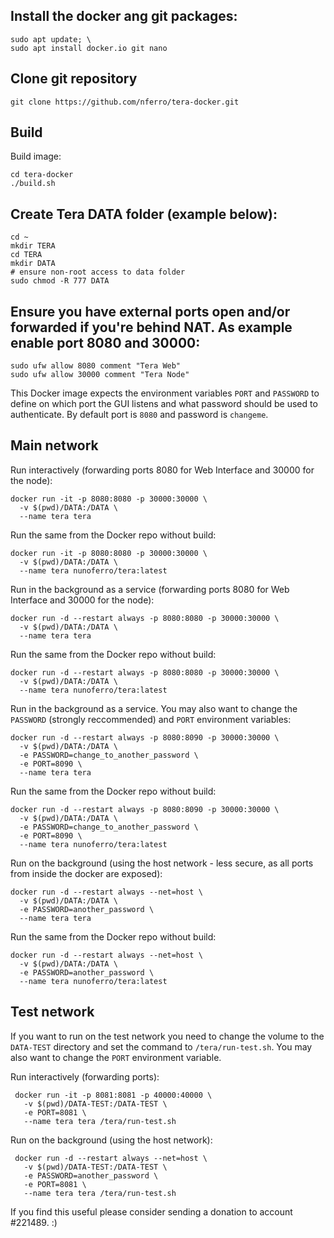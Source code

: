 ## Install the docker ang git packages:

 ```
 sudo apt update; \
 sudo apt install docker.io git nano
 ```
## Clone git repository
 ```
 git clone https://github.com/nferro/tera-docker.git
 ```

## Build
  Build image:
 ```
 cd tera-docker
 ./build.sh
 ```

## Create Tera DATA folder (example below):

 ```
 cd ~
 mkdir TERA
 cd TERA
 mkdir DATA
 # ensure non-root access to data folder
 sudo chmod -R 777 DATA
 ```

## Ensure you have external ports open and/or forwarded if you're behind NAT. As example enable port 8080 and 30000:

 ```
 sudo ufw allow 8080 comment "Tera Web"
 sudo ufw allow 30000 comment "Tera Node"
 ```

  This Docker image expects the environment variables `PORT` and `PASSWORD` to define on which port the GUI listens and what password should be used to authenticate. By default port is `8080` and password is `changeme`.
  
## Main network
  Run interactively (forwarding ports 8080 for Web Interface and 30000 for the node):
 ```
 docker run -it -p 8080:8080 -p 30000:30000 \
   -v $(pwd)/DATA:/DATA \
   --name tera tera
 ```
  Run the same from the Docker repo without build:
 ```
 docker run -it -p 8080:8080 -p 30000:30000 \
   -v $(pwd)/DATA:/DATA \
   --name tera nunoferro/tera:latest
 ```  

  Run in the background as a service (forwarding ports 8080 for Web Interface and 30000 for the node):
 ```
 docker run -d --restart always -p 8080:8080 -p 30000:30000 \
   -v $(pwd)/DATA:/DATA \
   --name tera tera
 ```
  Run the same from the Docker repo without build:
 ```
 docker run -d --restart always -p 8080:8080 -p 30000:30000 \
   -v $(pwd)/DATA:/DATA \
   --name tera nunoferro/tera:latest
 ``` 

  Run in the background as a service. You may also want to change the `PASSWORD` (strongly reccommended) and `PORT` environment variables:
 ```
 docker run -d --restart always -p 8080:8090 -p 30000:30000 \
   -v $(pwd)/DATA:/DATA \
   -e PASSWORD=change_to_another_password \
   -e PORT=8090 \
   --name tera tera
 ```
  Run the same from the Docker repo without build:
 ```
 docker run -d --restart always -p 8080:8090 -p 30000:30000 \
   -v $(pwd)/DATA:/DATA \
   -e PASSWORD=change_to_another_password \
   -e PORT=8090 \
   --name tera nunoferro/tera:latest
 ```

  Run on the background (using the host network - less secure, as all ports from inside the docker are exposed):
 ```
 docker run -d --restart always --net=host \
   -v $(pwd)/DATA:/DATA \
   -e PASSWORD=another_password \
   --name tera tera
 ```
  Run the same from the Docker repo without build:
 ```
 docker run -d --restart always --net=host \
   -v $(pwd)/DATA:/DATA \
   -e PASSWORD=another_password \
   --name tera nunoferro/tera:latest
 ```
 
## Test network
 If you want to run on the test network you need to change the volume to the `DATA-TEST` directory and set the command to `/tera/run-test.sh`. You may also want to change the `PORT` environment variable.
 
 Run interactively (forwarding ports):
```
 docker run -it -p 8081:8081 -p 40000:40000 \
   -v $(pwd)/DATA-TEST:/DATA-TEST \
   -e PORT=8081 \
   --name tera tera /tera/run-test.sh
```

 Run on the background (using the host network):
```
 docker run -d --restart always --net=host \
   -v $(pwd)/DATA-TEST:/DATA-TEST \
   -e PASSWORD=another_password \
   -e PORT=8081 \
   --name tera tera /tera/run-test.sh
 ```


If you find this useful please consider sending a donation to account #221489. :)
